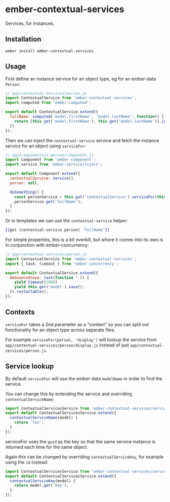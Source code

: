 # ember-contextual-services

Services, for instances.

## Installation

```
ember install ember-contextual-services
```

## Usage

First define an instance service for an object type, eg for an ember-data `Person`:

```javascript
// app/contextual-services/person.js
import ContextualService from 'ember-contextual-services';
import computed from 'ember-computed';

export default ContextualService.extend({
  fullName: computed('model.firstName', 'model.lastName', function() {
    return [this.get('model.firstName'), this.get('model.lastName')].join(' ');
  })
});
```

Then we can inject the `contextual-service` service and fetch the instance service for an object using `serviceFor`:

```javascript
// app/components/x-person/component.js
import Component from 'ember-component';
import service from 'ember-service/inject';

export default Component.extend({
  contextualService: service(),
  person: null,

  doSomething() {
    const personService = this.get('contextualService').serviceFor(this.get('person'));
    personService.get('fullName');
  }
});
```

Or in templates we can use the `contextual-service` helper:

```handlebars
{{get (contextual-service person) 'fullName'}}
```

For simple properties, this is a bit overkill, but where it comes into its own is in conjunction with ember-concurrency:

```javascript
// app/contextual-services/person.js
import ContextualService from 'ember-contextual-services';
import { task, timeout } from 'ember-concurrency';

export default ContextualService.extend({
  debouncedSave: task(function * () {
    yield timeout(1000)
    yield this.get('model').save();
  }).restartable();
});
```

## Contexts

`serviceFor` takes a 2nd parameter as a "context" so you can split out functionality for an object type across separate files.

For example `serviceFor(person, 'display')` will lookup the service from `app/contextual-services/person/display.js` instead of just `app/contextual-services/person.js`.

## Service lookup

By default `serviceFor` will use the ember-data `modelName` in order to find the service.

You can change this by extending the service and overriding `contextualServiceName`:

```javascript
import ContextualServicesService from 'ember-contextual-services/services/contextual-service';
export default ContextualServicesService.extend({
  contextualServiceName(model) {
    return 'foo';
  }
});
```

serviceFor uses the `guid` as the key so that the same service instance is returned each time for the same object.

Again this can be changed by overriding `contextualServiceKey`, for example using the `id` instead:

```javascript
import ContextualServicesService from 'ember-contextual-services/services/contextual-service';
export default ContextualServicesService.extend({
  contextualServiceKey(model) {
    return model.get('key');
  }
});
```

